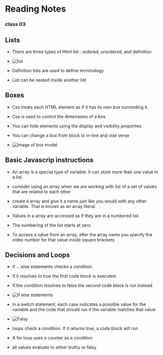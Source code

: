 # Reading Notes
### class 03


## Lists

- There are three types of Html list : ordered, unordered, and definition
- ![list](https://www.foxinfotech.in/wp-content/uploads/2019/04/html-lists.jpg)

- Definition lists are used to define terminology

- List can be nested inside another list

## Boxes

- Css treats each HTML element as if it has its own box surronding it.

- Css is used to control the dimensions of a box.

- You can hide elements using the display and visibility properties

- You can change a box from block to in-line and vise verse

- ![Image of box model](https://www.csssolid.com/images/box-model/css-box-model.png)

## Basic Javascrip instructions

- An array is a special type of variable. It can store more than one value in a list.

- consider using an array when we are working with list of a set of values that are related to each other

- create a array and give it a name just like you would with any other variable. That is known as an array literal.

- Values in a array are accessed as if they are in a numbered list.

- The numbering of the list starts at zero

- To access a value from an array, after the array name you specify the index number for that value inside square brackets

## Decisions and Loops

- if ... else statements checks a condition.

- if it resolves to true the first code block is executed.

- If the condition resolves to false the second code block is run instead

- ![If else statements](https://cdn.programiz.com/sites/tutorial2program/files/cpp-if-working.png)

-  In a switch statement, each case indicates a possible value for the variable and the code that should run if the variable matches that value

- ![Falsy](https://miro.medium.com/max/600/1*fYDCaOWdYvuzqBYl_r8XEQ.png)

- loops check a condition. If it returns true, a code block will run

- A for loop uses a counter as a condition

- all values evaluate to either truthy or falsy

